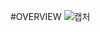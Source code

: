 #OVERVIEW
![캡처](https://user-images.githubusercontent.com/86776597/211749958-e4d44283-5303-4004-8eb9-d2b6bee79e48.PNG)
